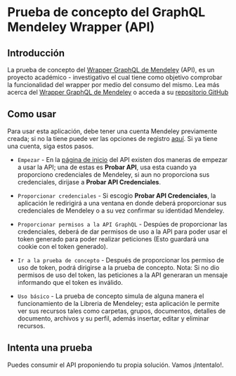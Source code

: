 # Prueba de concepto del GraphQL Mendeley Wrapper (API)

## Introducción

La prueba de concepto del [Wrapper GraphQL de Mendeley][] (API), es un proyecto académico - investigativo el cual tiene como objetivo comprobar la funcionalidad del wrapper por medio del consumo del mismo. Lea más acerca del [Wrapper GraphQL de Mendeley][] o acceda a su [repositorio GitHub][]

## Como usar

Para usar esta aplicación, debe tener una cuenta Mendeley previamente creada; si no la tiene puede ver las opciones de registro [aquí][]. Si ya tiene una cuenta, siga estos pasos.

- `Empezar` - En la [página de inicio][] del API existen dos maneras de empezar a usar la API; una de estas es **Probar API**, usa esta cuando ya proporciono credenciales de Mendeley, si aun no proporciona sus credenciales, dirijase a **Probar API Credenciales**.

- `Proporcionar credenciales` - Si escogio **Probar API Credenciales**, la aplicación le redirigirá a una ventana en donde deberá proporcionar sus credenciales de Mendeley o a su vez confirmar su identidad Mendeley.

- `Proporcionar permisos a la API GraphQL` -  Despúes de proporcionar las credenciales, deberá de dar permisos de uso a la API para poder usar el token generado para poder realizar peticiones (Esto guardará una cookie con el token generado).
- `Ir a la prueba de concepto` - Después de proporcionar los permiso de uso de token, podrá dirigirse a la prueba de concepto. Nota: Si no dio permisos de uso del token, las peticiones a la API generaran un mensaje informando que el token es inválido.
- `Uso básico` - La prueba de concepto simula de alguna manera el funcionamiento de la Libreria de Mendeley; esta aplicación le permite ver sus recursos tales como carpetas, grupos, documentos, detalles de documento, archivos y su perfil, además insertar, editar y eliminar recursos.

## Intenta una prueba
Puedes consumir el API proponiendo tu propia solución. Vamos ¡Intentalo!.

[prueba de concepto]:https://test-concept-gmw.herokuapp.com/
[aquí]:https://www.mendeley.com/
[Wrapper GraphQL de Mendeley]: https://graphql-mendeley.herokuapp.com/
[repositorio GitHub]: https://github.com/kdrodriguez/graphql-mendeley-wrapper
[página de inicio]: https://graphql-mendeley.herokuapp.com/